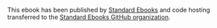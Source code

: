 This ebook has been published by [Standard Ebooks](https://standardebooks.org/ebooks/sinclair-lewis/dodsworth) and code hosting transferred to the [Standard Ebooks GitHub organization](https://github.com/standardebooks/sinclair-lewis_dodsworth).
